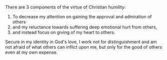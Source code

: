 
There are 3 components of the virtue of Christian humility:

1. To decrease my attention on gaining the approval and admiration of others
2. and my reluctance towards suffering deep emotional hurt from others,
3. and instead focus on giving of my heart to others.

Secure in my identity in God's love, I work not for distinguishment and am not afraid of what others can inflict upon me, but only for the good of others even at my own expense. 